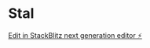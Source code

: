 # Stal

[Edit in StackBlitz next generation editor ⚡️](https://stackblitz.com/~/github.com/KostiaKuzmin/Stal)